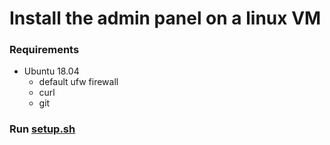 # Install the admin panel on a linux VM

### Requirements

- Ubuntu 18.04
  - default ufw firewall
  - curl
  - git

### Run [setup.sh](setup.sh)
